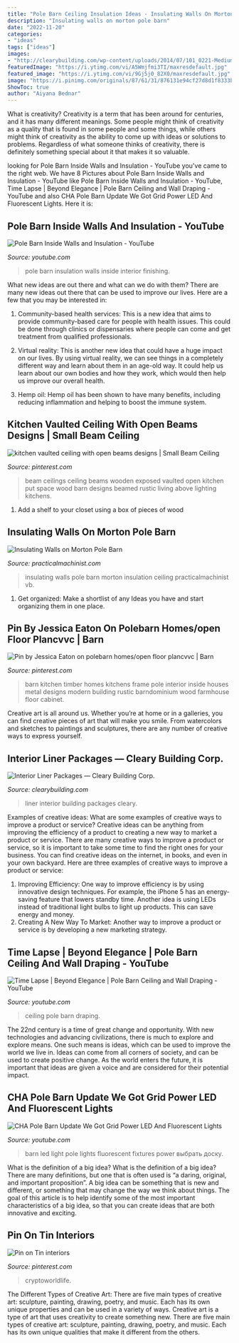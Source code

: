 ```yaml
---
title: "Pole Barn Ceiling Insulation Ideas - Insulating Walls On Morton Pole Barn"
description: "Insulating walls on morton pole barn"
date: "2022-11-20"
categories:
- "ideas"
tags: ["ideas"]
images:
- "http://clearybuilding.com/wp-content/uploads/2014/07/101_0221-Medium.jpg"
featuredImage: "https://i.ytimg.com/vi/A5Wmjfmi3TI/maxresdefault.jpg"
featured_image: "https://i.ytimg.com/vi/9Gj5j0_82X0/maxresdefault.jpg"
image: "https://i.pinimg.com/originals/87/61/31/876131e94cf27d8d1f8333bfa08b6835.jpg"
ShowToc: true
author: "Aiyana Bednar"
---
```



What is creativity?
Creativity is a term that has been around for centuries, and it has many different meanings. Some people might think of creativity as a quality that is found in some people and some things, while others might think of creativity as the ability to come up with ideas or solutions to problems. Regardless of what someone thinks of creativity, there is definitely something special about it that makes it so valuable.

	

		
looking for Pole Barn Inside Walls and Insulation - YouTube you've came to the right web. We have 8 Pictures about Pole Barn Inside Walls and Insulation - YouTube like Pole Barn Inside Walls and Insulation - YouTube, Time Lapse | Beyond Elegance | Pole Barn Ceiling and Wall Draping - YouTube and also CHA Pole Barn Update We Got Grid Power LED And Fluorescent Lights. Here it is:
		
    
## Pole Barn Inside Walls And Insulation - YouTube

<img loading=lazy src="https://i.ytimg.com/vi/9Gj5j0_82X0/maxresdefault.jpg" onerror="this.onerror=null;this.src='https://tse4.mm.bing.net/th?id=OIP.gIgldFH76R3sWp3EBsqu1gHaEK&amp;pid=15.1';" alt="Pole Barn Inside Walls and Insulation - YouTube">

_Source: youtube.com_

>pole barn insulation walls inside interior finishing. 

	

What new ideas are out there and what can we do with them?
There are many new ideas out there that can be used to improve our lives. Here are a few that you may be interested in:
1. Community-based health services: This is a new idea that aims to provide community-based care for people with health issues. This could be done through clinics or dispensaries where people can come and get treatment from qualified professionals.

2. Virtual reality: This is another new idea that could have a huge impact on our lives. By using virtual reality, we can see things in a completely different way and learn about them in an age-old way. It could help us learn about our own bodies and how they work, which would then help us improve our overall health.

3. Hemp oil: Hemp oil has been shown to have many benefits, including reducing inflammation and helping to boost the immune system.

    
## Kitchen Vaulted Ceiling With Open Beams Designs | Small Beam Ceiling

<img loading=lazy src="https://i.pinimg.com/736x/3f/16/8d/3f168db527c615a881b251bb0ffc808b--beam-ceilings-wooden-ceilings.jpg" onerror="this.onerror=null;this.src='https://tse4.mm.bing.net/th?id=OIP.Ak7B_QYZ71jLWMokEy0YkwHaLH&amp;pid=15.1';" alt="kitchen vaulted ceiling with open beams designs | Small Beam Ceiling">

_Source: pinterest.com_

>beam ceilings ceiling beams wooden exposed vaulted open kitchen put space wood barn designs beamed rustic living above lighting kitchens. 

	

1. Add a shelf to your closet using a box of pieces of wood 

    
## Insulating Walls On Morton Pole Barn

<img loading=lazy src="https://www.practicalmachinist.com/vb/attachments/f38/81302d1373973963-insulating-walls-morton-pole-barn-insulating-walls.jpg" onerror="this.onerror=null;this.src='https://tse4.mm.bing.net/th?id=OIP.eFlYPmvaZrNS0wGFgQIYqAHaFj&amp;pid=15.1';" alt="Insulating Walls on Morton Pole Barn">

_Source: practicalmachinist.com_

>insulating walls pole barn morton insulation ceiling practicalmachinist vb. 

	

1. Get organized: Make a shortlist of any Ideas you have and start organizing them in one place.

    
## Pin By Jessica Eaton On Polebarn Homes/open Floor Plancvvc | Barn

<img loading=lazy src="https://i.pinimg.com/originals/87/61/31/876131e94cf27d8d1f8333bfa08b6835.jpg" onerror="this.onerror=null;this.src='https://tse4.mm.bing.net/th?id=OIP.QnkvkbEd81ida5LWhIAjNQHaEc&amp;pid=15.1';" alt="Pin by Jessica Eaton on polebarn homes/open floor plancvvc | Barn">

_Source: pinterest.com_

>barn kitchen timber homes kitchens frame pole interior inside houses metal designs modern building rustic barndominium wood farmhouse floor cabinet. 

	

Creative art is all around us. Whether you’re at home or in a galleries, you can find creative pieces of art that will make you smile. From watercolors and sketches to paintings and sculptures, there are any number of creative ways to express yourself.

    
## Interior Liner Packages — Cleary Building Corp.

<img loading=lazy src="http://clearybuilding.com/wp-content/uploads/2014/07/101_0221-Medium.jpg" onerror="this.onerror=null;this.src='https://tse3.mm.bing.net/th?id=OIP.tjRVx2FH8UmT-GMgNUSUtAHaFj&amp;pid=15.1';" alt="Interior Liner Packages — Cleary Building Corp.">

_Source: clearybuilding.com_

>liner interior building packages cleary. 

	

Examples of creative ideas: What are some examples of creative ways to improve a product or service?
Creative ideas can be anything from improving the efficiency of a product to creating a new way to market a product or service. There are many creative ways to improve a product or service, so it is important to take some time to find the right ones for your business. You can find creative ideas on the internet, in books, and even in your own backyard. Here are three examples of creative ways to improve a product or service: 
1. Improving Efficiency: One way to improve efficiency is by using innovative design techniques. For example, the iPhone 5 has an energy-saving feature that lowers standby time. Another idea is using LEDs instead of traditional light bulbs to light up products. This can save energy and money. 
2. Creating A New Way To Market: Another way to improve a product or service is by developing a new marketing strategy.

    
## Time Lapse | Beyond Elegance | Pole Barn Ceiling And Wall Draping - YouTube

<img loading=lazy src="https://i.ytimg.com/vi/A5Wmjfmi3TI/maxresdefault.jpg" onerror="this.onerror=null;this.src='https://tse4.mm.bing.net/th?id=OIP.lJrXHggZZWMeuft3iq70MQHaEK&amp;pid=15.1';" alt="Time Lapse | Beyond Elegance | Pole Barn Ceiling and Wall Draping - YouTube">

_Source: youtube.com_

>ceiling pole barn draping. 

	

The 22nd century is a time of great change and opportunity. With new technologies and advancing civilizations, there is much to explore and explore means. One such means is ideas, which can be used to improve the world we live in. Ideas can come from all corners of society, and can be used to create positive change. As the world enters the future, it is important that ideas are given a voice and are considered for their potential impact.

    
## CHA Pole Barn Update We Got Grid Power LED And Fluorescent Lights

<img loading=lazy src="https://i.ytimg.com/vi/ffC8z35mxf4/maxresdefault.jpg" onerror="this.onerror=null;this.src='https://tse4.mm.bing.net/th?id=OIP.1PRv7-iUvURySVOJJS4Q0QHaEK&amp;pid=15.1';" alt="CHA Pole Barn Update We Got Grid Power LED And Fluorescent Lights">

_Source: youtube.com_

>barn led light pole lights fluorescent fixtures power выбрать доску. 

	

What is the definition of a big idea?
What is the definition of a big idea? There are many definitions, but one that is often used is “a daring, original, and important proposition”. A big idea can be something that is new and different, or something that may change the way we think about things. The goal of this article is to help identify some of the most important characteristics of a big idea, so that you can create ideas that are both innovative and exciting.

    
## Pin On Tin Interiors

<img loading=lazy src="https://i.pinimg.com/736x/f0/17/a0/f017a066829c79a03c94de4450631e8c.jpg" onerror="this.onerror=null;this.src='https://tse3.mm.bing.net/th?id=OIP.PutHk5sy3IEKLGUMv1uMrgHaFj&amp;pid=15.1';" alt="Pin on Tin interiors">

_Source: pinterest.com_

>cryptoworldlife. 

	

The Different Types of Creative Art: There are five main types of creative art: sculpture, painting, drawing, poetry, and music. Each has its own unique properties and can be used in a variety of ways.
Creative art is a type of art that uses creativity to create something new. There are five main types of creative art: sculpture, painting, drawing, poetry, and music. Each has its own unique qualities that make it different from the others.

